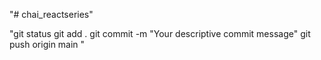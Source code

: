 "# chai_reactseries" 




"git status
git add .
git commit -m "Your descriptive commit message"
git push origin main "